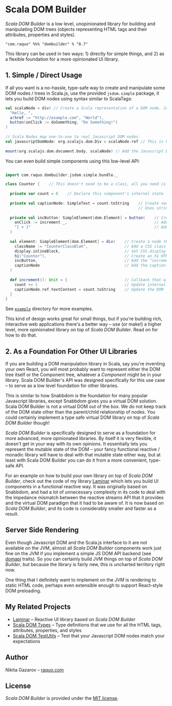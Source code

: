 # Scala DOM Builder

_Scala DOM Builder_ is a low level, unopinionated library for building and manipulating DOM trees (objects representing HTML tags and their attributes, properties and styles).

    "com.raquo" %%% "dombuilder" % "0.7"

This library can be used in two ways: 1) directly for simple things, and 2) as a flexible foundation for a more opinionated UI library.

## 1. Simple / Direct Usage

If all you want is a no-hassle, type-safe way to create and manipulate some DOM nodes / trees in Scala.js, use the provided `jsdom.simple` package, it lets you build DOM nodes using syntax similar to ScalaTags:

```scala
val scalaNode = div( // Create a Scala representation of a DOM node. Javascript DOM node gets created automatically at the same time in this example
  "Hello, ",
  a(href := "http://example.com", "World"),
  button(onClick := doSomething, "Do Something!")
)
 
// Scala Nodes map one-to-one to real Javascript DOM nodes 
val javascriptDomNode: org.scalajs.dom.Div = scalaNode.ref // This is how you get a reference to the real Javascript DOM node if you need it
  
mount(org.scalajs.dom.document.body, scalaNode) // Add the Javascript DOM Node to the rendered page
```

You can even build simple components using this low-level API:

```scala

import com.raquo.dombuilder.jsdom.simple.bundle._

class Counter {    // This doesn't need to be a class, all you need is to build a `SimpleElement` somehow
 
  private var count = 0    // Declare this component's internal state
 
  private val captionNode: SimpleText = count.toString    // Create node to represent the caption that shows the current count
                                                          // Uses string-to-textnode implicit conversion that you need to import
 
  private val incButton: SimpleElement[dom.Element] = button(    // Create a node to represent the "increment" button
    onClick := increment _,                                      // Add event listener to the button node
    "[ + ]"                                                      // Add a child node (which happens to be a text node) to the button node
  )
 
  val element: SimpleElement[dom.Element] = div(    // Create a node that will be either mounted as a root node or added as a child to another node.
    className := "CounterClassBlah",                // Add a CSS class name to this node (not used here, just an example)
    display.inlineBlock,                            // Set CSS display property to "inline-block" (just because)
    h1("Counter"),                                  // Create an h1 HTML node and add it as a child
    incButton,                                      // Add the "increment" button as a child node
    captionNode                                     // Add the caption as a child node
  )
 
  def increment(): Unit = {                         // Callback that will fire on every button click
    count += 1                                      // Update internal component state
    captionNode.ref.textContent = count.toString    // Update the DOM
  }
}
```

See [`example`](https://github.com/raquo/scala-dom-builder/tree/master/js/src/main/scala/com/raquo/dombuilder/jsdom/simple/example) directory for more examples.

This kind of design works great for small things, but if you're building rich, interactive web applications there's a better way – use (or make!) a higher level, more opinionated library on top of _Scala DOM Builder_. Read on for how to do that.

## 2. As a Foundation For Other UI Libraries

If you are building a DOM manipulation library in Scala, say you're inventing your own React, you will most probably want to represent either the DOM tree itself or the Component tree, whatever a _Component_ might be in your library. Scala DOM Builder's API was designed specifically for this use case – to serve as a low level foundation for other libraries.

This is similar to how Snabbdom is the foundation for many popular Javascript libraries, except Snabbdom gives you a virtual DOM solution. Scala DOM Builder is not a virtual DOM out of the box. We do not keep track of the DOM state other than the parent/child relationship of nodes. You could certainly implement a type safe virtual DOM library on top of _Scala DOM Builder_ though!

_Scala DOM Builder_ is specifically designed to serve as a foundation for more advanced, more opinionated libraries. By itself it is very flexible, it doesn't get in your way with its own opinions. It essentially lets you represent the mutable state of the DOM – your fancy functional reactive / monadic library will have to deal with that mutable state either way, but at least with Scala DOM Builder you can do it from a more convenient, type-safe API.

For an example on how to build your own library on top of _Scala DOM Builder_, check out the code of my library [Laminar](https://github.com/raquo/Laminar) which lets you build UI components in a functional reactive way. It was originally based on Snabbdom, and had a lot of unnecessary complexity in its code to deal with the impedance mismatch between the reactive streams API that it provides and the virtual DOM paradigm that it had to be aware of. It is now based on _Scala DOM Builder_, and its code is considerably smaller and faster as a result.

## Server Side Rendering

Even though Javascript DOM and the Scala.js interface to it are not available on the JVM, almost all _Scala DOM Builder_ components work just fine on the JVM if you implement a simple JS DOM API backend (see [domapi](https://github.com/raquo/scala-dom-builder/tree/master/shared/src/main/scala/com/raquo/dombuilder/generic/domapi) traits). So you can certainly build JVM things on top of _Scala DOM Builder_, but because the library is fairly new, this is uncharted territory right now.

One thing that I definitely want to implement on the JVM is rendering to static HTML code, perhaps even extensible enough to support React-style DOM preloading.

## My Related Projects

- [Laminar](https://github.com/raquo/Laminar) – Reactive UI library based on _Scala DOM Builder_
- [Scala DOM Types](https://github.com/raquo/scala-dom-types) – Type definitions that we use for all the HTML tags, attributes, properties, and styles
- [Scala DOM TestUtils](https://github.com/raquo/scala-dom-testutils) – Test that your Javascript DOM nodes match your expectations

## Author

Nikita Gazarov – [raquo.com](http://raquo.com)

## License

_Scala DOM Builder_ is provided under the [MIT license](https://github.com/raquo/scala-dom-builder/blob/master/LICENSE.md).

